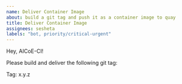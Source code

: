 ```yaml
---
name: Deliver Container Image
about: build a git tag and push it as a container image to quay
title: Deliver Container Image
assignees: sesheta
labels: "bot, priority/critical-urgent"
---
```


Hey, AICoE-CI!

Please build and deliver the following git tag:

Tag: x.y.z
